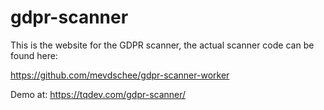 # gdpr-scanner

This is the website for the GDPR scanner, the actual scanner code can be found here:

https://github.com/mevdschee/gdpr-scanner-worker

Demo at: https://tqdev.com/gdpr-scanner/
